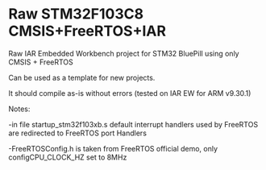 # Raw STM32F103C8 CMSIS+FreeRTOS+IAR
Raw IAR Embedded Workbench  project for STM32 BluePill using only CMSIS + FreeRTOS

Can be used as a template for new projects.

It should compile as-is without errors (tested on IAR EW for ARM v9.30.1)

Notes: 

  -in file startup_stm32f103xb.s default interrupt handlers used by FreeRTOS are redirected to FreeRTOS port Handlers
  
  -FreeRTOSConfig.h is taken from FreeRTOS official demo, only configCPU_CLOCK_HZ set to 8MHz
